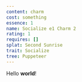 ```yaml
---
content: charm
cost: something
essence: 1
name: Socialize e1 Charm 2
rating: 1
requires: []
splat: Second Sunrise
trait: Socialize
tree: Puppeteer
---
```


Hello **world**!
